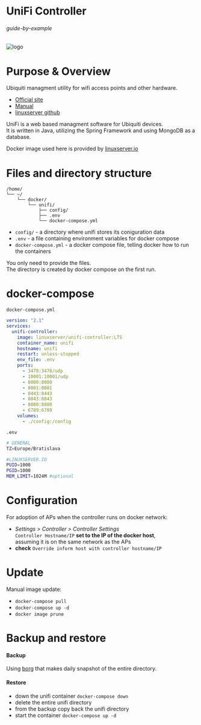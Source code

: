 # UniFi Controller

###### guide-by-example

![logo](https://i.imgur.com/xm6yo3I.png)

# Purpose & Overview

Ubiquiti managment utility for wifi access points and other hardware.<br>

* [Official site](https://www.ui.com/software/)
* [Manual](https://dl.ui.com/guides/UniFi/UniFi_Controller_V5_UG.pdf)
* [linuxserver github](https://github.com/linuxserver/docker-unifi-controller)

UniFi is a web based managment software for Ubiquiti devices.</br>
It is written in Java, utilizing the Spring Framework
and using MongoDB as a database.

Docker image used here is provided by [linuxserver.io](https://www.linuxserver.io/)

# Files and directory structure

```
/home/
└── ~/
    └── docker/
        └── unifi/
            ├── config/
            ├── .env
            └── docker-compose.yml
```

* `config/` - a directory where unifi stores its coniguration data
* `.env` - a file containing environment variables for docker compose
* `docker-compose.yml` - a docker compose file, telling docker
  how to run the containers

You only need to provide the files.</br>
The directory is created by docker compose on the first run.

# docker-compose

`docker-compose.yml`
```yml
version: "2.1"
services:
  unifi-controller:
    image: linuxserver/unifi-controller:LTS
    container_name: unifi
    hostname: unifi
    restart: unless-stopped
    env_file: .env
    ports:
      - 3478:3478/udp
      - 10001:10001/udp
      - 8080:8080
      - 8081:8081
      - 8443:8443
      - 8843:8843
      - 8880:8880
      - 6789:6789
    volumes:
      - ./config:/config
```

`.env`
```bash
# GENERAL
TZ=Europe/Bratislava

#LINUXSERVER.IO
PUID=1000
PGID=1000
MEM_LIMIT=1024M #optional
```

# Configuration

For adoption of APs when the controller runs on docker network:

* *Settings > Controller > Controller Settings*<br>
  `Controller Hostname/IP` **set to the IP of the docker host**,<br>
  assuming it is on the same network as the APs
*  **check** `Override inform host with controller hostname/IP`

# Update

Manual image update:

- `docker-compose pull`</br>
- `docker-compose up -d`</br>
- `docker image prune`

# Backup and restore

#### Backup

Using [borg](https://github.com/DoTheEvo/selfhosted-apps-docker/tree/master/borg_backup)
that makes daily snapshot of the entire directory.
  
#### Restore

* down the unifi container `docker-compose down`</br>
* delete the entire unifi directory</br>
* from the backup copy back the unifi directory</br>
* start the container `docker-compose up -d`
